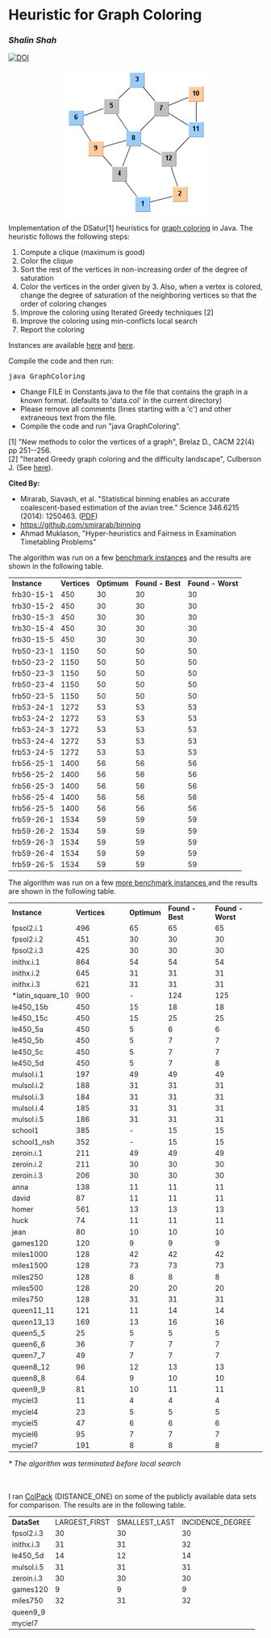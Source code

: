 <h1>Heuristic for Graph Coloring</h1>

<i><h3>Shalin Shah</h3></i>
<a href="https://zenodo.org/badge/latestdoi/134313250"><img src="https://zenodo.org/badge/134313250.svg" alt="DOI"></a>

<div align="center"><img src="threecoloring.jpg"/></div>
<p>
Implementation of the DSatur[1] heuristics for <A href="http://en.wikipedia.org/wiki/Graph_coloring_problem">graph coloring</a> in Java. The heuristic follows the following steps:
</p>
<ol>	
	<li>Compute a clique (maximum is good)
	<li>Color the clique
	<li>Sort the rest of the vertices in non-increasing order of the 
	degree of saturation
	<li>Color the vertices in the order given by 3. Also, when a vertex is 
	colored, change the degree of saturation of the neighboring vertices
	so that the order of coloring changes
	<li>Improve the coloring using Iterated Greedy techniques [2]
	<li>Improve the coloring using min-conflicts local search
	<li>Report the coloring
</ol>
<p>
Instances are available <a href="http://mat.gsia.cmu.edu/COLOR/instances.html">here</a>
and <a href="http://www.nlsde.buaa.edu.cn/~kexu/benchmarks/graph-benchmarks.htm">here</a>.</p>

Compile the code and then run:
<pre>
java GraphColoring
</pre>

<ul>
<li>Change FILE in Constants.java to the file that contains the graph in a known format.
(defaults to 'data.col' in the current directory)</li>
<li>Please remove all comments (lines starting with a 'c') and other extraneous text from the file.</li>
<li>Compile the code and run "java GraphColoring".</li>
</ul>

<p>
[1] "New methods to color the vertices of a graph", Brelaz D., CACM 22(4) pp 251--256.<br>
[2] &quot;Iterated Greedy graph coloring and the difficulty landscape&quot;,
Culberson J. (See <a href="http://citeseer.ist.psu.edu/culberson92iterated.html">here</a>).
</p>

<b>Cited By:</b><ul><li>Mirarab, Siavash, et al. "Statistical binning enables an accurate coalescent-based estimation of the avian tree." Science 346.6215 (2014): 1250463. (<a href="http://science.sciencemag.org/content/sci/suppl/2014/12/11/346.6215.1250463.DC1/1250463.Mirarab.SM.revision1.pdf">PDF</a>)</li><li>https://github.com/smirarab/binning</li><li>Ahmad Muklason, "Hyper-heuristics and Fairness in Examination Timetabling Problems"</li></ul></li>

<p>The algorithm was run on a few <a href="http://www.nlsde.buaa.edu.cn/~kexu/benchmarks/graph-benchmarks.htm"> benchmark instances</a> and the results are shown
in the following table.</p>
  <table>
    <tr>
      <td   ><b>Instance</b></td>
      <td   ><b>Vertices</b></td>
      <td   ><b>Optimum</b></td>
      <td   ><b>Found - Best</b></td>
      <td   ><b>Found - Worst</b></td>
    </tr>
    <tr>
      <td  >frb30-15-1</td>
      <td  >450</td>
      <td  >30</td>
      <td  >30</td>
      <td  >30</td>
    </tr>
    <tr>
      <td  >frb30-15-2</td>
      <td  >450</td>
      <td  >30</td>
      <td  >30</td>
      <td  >30</td>
    </tr>
    <tr>
      <td  >frb30-15-3</td>
      <td  >450</td>
      <td  >30</td>
      <td  >30</td>
      <td  >30</td>
    </tr>
    <tr>
      <td  >frb30-15-4</td>
      <td  >450</td>
      <td  >30</td>
      <td  >30</td>
      <td  >30</td>
    </tr>
    <tr>
      <td  >frb30-15-5</td>
      <td  >450</td>
      <td  >30</td>
      <td  >30</td>
      <td  >30</td>
    </tr>
    <tr>
      <td  >frb50-23-1</td>
      <td  >1150</td>
      <td  >50</td>
      <td  >50</td>
      <td  >50</td>
    </tr>
    <tr>
      <td  >frb50-23-2</td>
      <td  >1150</td>
      <td  >50</td>
      <td  >50</td>
      <td  >50</td>
    </tr>
    <tr>
      <td  >frb50-23-3</td>
      <td  >1150</td>
      <td  >50</td>
      <td  >50</td>
      <td  >50</td>
    </tr>
    <tr>
      <td  >frb50-23-4</td>
      <td  >1150</td>
      <td  >50</td>
      <td  >50</td>
      <td  >50</td>
    </tr>
    <tr>
      <td  >frb50-23-5</td>
      <td  >1150</td>
      <td  >50</td>
      <td  >50</td>
      <td  >50</td>
    </tr>
    <tr>
      <td  >frb53-24-1</td>
      <td  >1272</td>
      <td  >53</td>
      <td  >53</td>
      <td  >53</td>
    </tr>
    <tr>
      <td  >frb53-24-2</td>
      <td  >1272</td>
      <td  >53</td>
      <td  >53</td>
      <td  >53</td>
    </tr>
    <tr>
      <td  >frb53-24-3</td>
      <td  >1272</td>
      <td  >53</td>
      <td  >53</td>
      <td  >53</td>
    </tr>
    <tr>
      <td  >frb53-24-4</td>
      <td  >1272</td>
      <td  >53</td>
      <td  >53</td>
      <td  >53</td>
    </tr>
    <tr>
      <td  >frb53-24-5</td>
      <td  >1272</td>
      <td  >53</td>
      <td  >53</td>
      <td  >53</td>
    </tr>
    <tr>
      <td  >frb56-25-1</td>
      <td  >1400</td>
      <td  >56</td>
      <td  >56</td>
      <td  >56</td>
    </tr>
    <tr>
      <td  >frb56-25-2</td>
      <td  >1400</td>
      <td  >56</td>
      <td  >56</td>
      <td  >56</td>
    </tr>
    <tr>
      <td  >frb56-25-3</td>
      <td  >1400</td>
      <td  >56</td>
      <td  >56</td>
      <td  >56</td>
    </tr>
    <tr>
      <td  >frb56-25-4</td>
      <td  >1400</td>
      <td  >56</td>
      <td  >56</td>
      <td  >56</td>
    </tr>
    <tr>
      <td  >frb56-25-5</td>
      <td  >1400</td>
      <td  >56</td>
      <td  >56</td>
      <td  >56</td>
    </tr>
    <tr>
      <td  >frb59-26-1</td>
      <td  >1534</td>
      <td  >59</td>
      <td  >59</td>
      <td  >59</td>
    </tr>
    <tr>
      <td  >frb59-26-2</td>
      <td  >1534</td>
      <td  >59</td>
      <td  >59</td>
      <td  >59</td>
    </tr>
    <tr>
      <td  >frb59-26-3</td>
      <td  >1534</td>
      <td  >59</td>
      <td  >59</td>
      <td  >59</td>
    </tr>
    <tr>
      <td  >frb59-26-4</td>
      <td  >1534</td>
      <td  >59</td>
      <td  >59</td>
      <td  >59</td>
    </tr>
    <tr>
      <td  >frb59-26-5</td>
      <td  >1534</td>
      <td  >59</td>
      <td  >59</td>
      <td  >59</td>
    </tr>
  </table>
</div>
<p>The algorithm was run on a few <a href="http://mat.gsia.cmu.edu/COLOR/instances.html"> more
benchmark
instances </a> and the results are shown in the following table.</p>
  <table>
    <tr>
      <td   ><b>Instance</b></td>
      <td   ><b>Vertices</b></td>
      <td   ><b>Optimum</b></td>
      <td   ><b>Found - Best</b></td>
      <td   ><b>Found - Worst</b></td>
    </tr>
    <tr>
      <td  >fpsol2.i.1</td>
      <td  >496</td>
      <td  >65</td>
      <td  >65</td>
      <td  >65</td>
    </tr>
    <tr>
      <td  >fpsol2.i.2</td>
      <td  >451</td>
      <td  >30</td>
      <td  >30</td>
      <td  >30</td>
    </tr>
    <tr>
      <td  >fpsol2.i.3</td>
      <td  >425</td>
      <td  >30</td>
      <td  >30</td>
      <td  >30</td>
    </tr>
    <tr>
      <td  >inithx.i.1</td>
      <td  >864</td>
      <td  >54</td>
      <td  >54</td>
      <td  >54</td>
    </tr>
    <tr>
      <td  >inithx.i.2</td>
      <td  >645</td>
      <td  >31</td>
      <td  >31</td>
      <td  >31</td>
    </tr>
    <tr>
      <td  >inithx.i.3</td>
      <td  >621</td>
      <td  >31</td>
      <td  >31</td>
      <td  >31</td>
    </tr>
    <tr>
      <td  >*latin_square_10</td>
      <td  >900</td>
      <td  >-</td>
      <td  >124</td>
      <td  >125</td>
    </tr>
    <tr>
      <td  >le450_15b</td>
      <td  >450</td>
      <td  >15</td>
      <td  >18</td>
      <td  >18</td>
    </tr>
    <tr>
      <td  >le450_15c</td>
      <td  >450</td>
      <td  >15</td>
      <td  >25</td>
      <td  >25</td>
    </tr>
    <tr>
      <td  >le450_5a</td>
      <td  >450</td>
      <td  >5</td>
      <td  >6</td>
      <td  >6</td>
    </tr>
    <tr>
      <td  >le450_5b</td>
      <td  >450</td>
      <td  >5</td>
      <td  >7</td>
      <td  >7</td>
    </tr>
    <tr>
      <td  >le450_5c</td>
      <td  >450</td>
      <td  >5</td>
      <td  >7</td>
      <td  >7</td>
    </tr>
    <tr>
      <td  >le450_5d</td>
      <td width="92" >450</td>
      <td  >5</td>
      <td  >7</td>
      <td  >8</td>
    </tr>
    <tr>
      <td  >mulsol.i.1</td>
      <td width="92" >197</td>
      <td  >49</td>
      <td  >49</td>
      <td  >49</td>
    </tr>
    <tr>
      <td  >mulsol.i.2</td>
      <td width="92" >188</td>
      <td  >31</td>
      <td  >31</td>
      <td  >31</td>
    </tr>
    <tr>
      <td  >mulsol.i.3</td>
      <td width="92" >184</td>
      <td  >31</td>
      <td  >31</td>
      <td  >31</td>
    </tr>
    <tr>
      <td  >mulsol.i.4</td>
      <td width="92" >185</td>
      <td  >31</td>
      <td  >31</td>
      <td  >31</td>
    </tr>
    <tr>
      <td  >mulsol.i.5</td>
      <td width="92" >186</td>
      <td  >31</td>
      <td  >31</td>
      <td  >31</td>
    </tr>
    <tr>
      <td  >school1</td>
      <td width="92" >385</td>
      <td  >-</td>
      <td  >15</td>
      <td  >15</td>
    </tr>
    <tr>
      <td  >school1_nsh</td>
      <td width="92" >352</td>
      <td  >-</td>
      <td  >15</td>
      <td  >15</td>
    </tr>
    <tr>
      <td  >zeroin.i.1</td>
      <td width="92" >211</td>
      <td  >49</td>
      <td  >49</td>
      <td  >49</td>
    </tr>
    <tr>
      <td  >zeroin.i.2</td>
      <td width="92" >211</td>
      <td  >30</td>
      <td  >30</td>
      <td  >30</td>
    </tr>
    <tr>
      <td  >zeroin.i.3</td>
      <td width="92" >206</td>
      <td  >30</td>
      <td  >30</td>
      <td  >30</td>
    </tr>
    <tr>
      <td  >anna</td>
      <td width="92" >138</td>
      <td  >11</td>
      <td  >11</td>
      <td  >11</td>
    </tr>
    <tr>
      <td  >david</td>
      <td width="92" >87</td>
      <td  >11</td>
      <td  >11</td>
      <td  >11</td>
    </tr>
    <tr>
      <td  >homer</td>
      <td width="92" >561</td>
      <td  >13</td>
      <td  >13</td>
      <td  >13</td>
    </tr>
    <tr>
      <td  >huck</td>
      <td width="92" >74</td>
      <td  >11</td>
      <td  >11</td>
      <td  >11</td>
    </tr>
    <tr>
      <td  >jean</td>
      <td width="92" >80</td>
      <td  >10</td>
      <td  >10</td>
      <td  >10</td>
    </tr>
    <tr>
      <td  >games120</td>
      <td width="92" >120</td>
      <td  >9</td>
      <td  >9</td>
      <td  >9</td>
    </tr>
    <tr>
      <td  >miles1000</td>
      <td width="92" >128</td>
      <td  >42</td>
      <td  >42</td>
      <td  >42</td>
    </tr>
    <tr>
      <td  >miles1500</td>
      <td width="92" >128</td>
      <td  >73</td>
      <td  >73</td>
      <td  >73</td>
    </tr>
    <tr>
      <td  >miles250</td>
      <td width="92" >128</td>
      <td  >8</td>
      <td  >8</td>
      <td  >8</td>
    </tr>
    <tr>
      <td  >miles500</td>
      <td width="92" >128</td>
      <td  >20</td>
      <td  >20</td>
      <td  >20</td>
    </tr>
    <tr>
      <td  >miles750</td>
      <td width="92" >128</td>
      <td  >31</td>
      <td  >31</td>
      <td  >31</td>
    </tr>
    <tr>
      <td  >queen11_11</td>
      <td width="92" >121</td>
      <td  >11</td>
      <td  >14</td>
      <td  >14</td>
    </tr>
    <tr>
      <td  >queen13_13</td>
      <td width="92" >169</td>
      <td  >13</td>
      <td  >16</td>
      <td  >16</td>
    </tr>
    <tr>
      <td  >queen5_5</td>
      <td width="92" >25</td>
      <td  >5</td>
      <td  >5</td>
      <td  >5</td>
    </tr>
    <tr>
      <td  >queen6_6</td>
      <td width="92" >36</td>
      <td  >7</td>
      <td  >7</td>
      <td  >7</td>
    </tr>
    <tr>
      <td  >queen7_7</td>
      <td width="92" >49</td>
      <td  >7</td>
      <td  >7</td>
      <td  >7</td>
    </tr>
    <tr>
      <td  >queen8_12</td>
      <td width="92" >96</td>
      <td  >12</td>
      <td  >13</td>
      <td  >13</td>
    </tr>
    <tr>
      <td  >queen8_8</td>
      <td width="92" >64</td>
      <td  >9</td>
      <td  >10</td>
      <td  >10</td>
    </tr>
    <tr>
      <td  >queen9_9</td>
      <td width="92" >81</td>
      <td  >10</td>
      <td  >11</td>
      <td  >11</td>
    </tr>
    <tr>
      <td  >myciel3</td>
      <td width="92" >11</td>
      <td  >4</td>
      <td  >4</td>
      <td  >4</td>
    </tr>
    <tr>
      <td  >myciel4</td>
      <td width="92" >23</td>
      <td  >5</td>
      <td  >5</td>
      <td  >5</td>
    </tr>
    <tr>
      <td  >myciel5</td>
      <td width="92" >47</td>
      <td  >6</td>
      <td  >6</td>
      <td  >6</td>
    </tr>
    <tr>
      <td  >myciel6</td>
      <td width="92" >95</td>
      <td  >7</td>
      <td  >7</td>
      <td  >7</td>
    </tr>
    <tr>
      <td  >myciel7</td>
      <td width="92" >191</td>
      <td  >8</td>
      <td  >8</td>
      <td  >8</td>
    </tr>
  </table>
<i>* The algorithm was terminated before local search&nbsp;</i>

<br><br>I ran <a href="https://github.com/CSCsw/ColPack">ColPack</a> (DISTANCE_ONE) on some of the publicly available data sets for comparison. The results are in the following table.
<table>
	<tr><td><b>DataSet</b></td><td>LARGEST_FIRST</td><td>SMALLEST_LAST</td><td>INCIDENCE_DEGREE</td></tr>
	<tr><td>fpsol2.i.3</td><td>30</td><td>30</td><td>30</td></tr>
	<tr><td>inithx.i.3</td><td>31</td><td>31</td><td>32</td></tr>
	<tr><td>le450_5d</td><td>14</td><td>12</td><td>14</td></tr>
	<tr><td>mulsol.i.5</td><td>31</td><td>31</td><td>31</td></tr>
	<tr><td>zeroin.i.3</td><td>30</td><td>30</td><td>30</td></tr>
	<tr><td>games120</td><td>9</td><td>9</td><td>9</td></tr>
	<tr><td>miles750</td><td>32</td><td>31</td><td>32</td></tr>
	<tr><td>queen9_9</td><td></td><td></td><td></td></tr>
	<tr><td>myciel7</td><td></td><td></td><td></td></tr>
</table>
